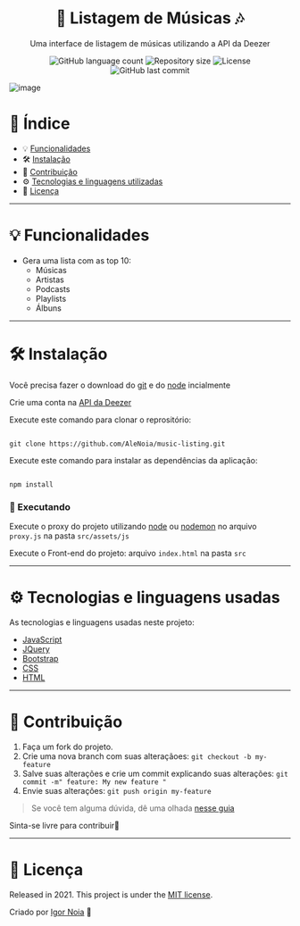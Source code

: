 <h1 align="center">
  🎵 Listagem de Músicas 🎶
</h1>

<p align="center">
Uma interface de listagem de músicas utilizando a API da Deezer
</p>

<p align="center">
<img alt="GitHub language count" src="https://img.shields.io/github/languages/count/AleNoia/music-listing?color=%2304D361"> <img alt="Repository size" src="https://img.shields.io/github/repo-size/AleNoia/music-listing"> <img alt="License" src="https://img.shields.io/badge/license-MIT-brightgreen"> <img alt="GitHub last commit" src="https://img.shields.io/github/last-commit/AleNoia/music-listing"></a>
</p>

![image](https://user-images.githubusercontent.com/82424777/122660889-6f08aa00-d15b-11eb-8e13-148b009fd0c7.png)


# 📌 Índice
* 💡 [Funcionalidades](#features)
* 🛠 [Instalação](#Installation)
* 🤝 [Contribuição](#Contributing) 
* ⚙ [Tecnologias e linguagens utilizadas](#TechnologiesUsed)
* 🧾 [Licença](#License)
***

# <a name="features"></a>💡 Funcionalidades

* Gera uma lista com as top 10:
  * Músicas
  * Artistas
  * Podcasts
  * Playlists
  * Álbuns


***

# <a name="Installation"></a>🛠 Instalação

Você precisa fazer o download do [git](https://git-scm.com) e do [node](https://nodejs.org/en/download/) incialmente

Crie uma conta na [API da Deezer](https://developers.deezer.com/api)  

Execute este comando para clonar o reprositório:

```git

git clone https://github.com/AleNoia/music-listing.git

```

Execute este comando para instalar as dependências da aplicação:

```

npm install

```


### 🎲 Executando

Execute o proxy do projeto utilizando [node](https://nodejs.org/en/download/) ou [nodemon](https://www.npmjs.com/package/nodemon) no arquivo ```proxy.js``` na pasta ```src/assets/js``` 

Execute o Front-end do projeto: arquivo ```index.html``` na pasta ```src``` 

***
# <a name="TechnologiesUsed"></a> ⚙ Tecnologias e linguagens usadas
As tecnologias e linguagens usadas neste projeto:

- [JavaScript](https://developer.mozilla.org/en-US/docs/Web/JavaScript)
- [JQuery](https://jquery.com)
- [Bootstrap](https://getbootstrap.com)
- [CSS](https://www.w3schools.com/css/)
- [HTML](https://www.w3.org/html/)


***
# <a name="Contributing"></a>🤝 Contribuição

1. Faça um fork do projeto.
2. Crie uma nova branch com suas alteraçãoes: ```git checkout -b my-feature```
3. Salve suas alterações e crie um commit explicando suas alterações: ```git commit -m" feature: My new feature "```
4. Envie suas alterações: ```git push origin my-feature```

> Se você tem alguma dúvida, dê uma olhada [nesse guia](https://github.com/unform/unform/blob/main/.github/CONTRIBUTING.md) 
 
Sinta-se livre para contribuir🙂

***

# <a name="License"></a>🧾 Licença 

Released in 2021. This project is under the [MIT license](https://github.com/AleNoia/client-manager/blob/main/LICENSE).

Criado por [Igor Noia](https://github.com/AleNoia) 👋

